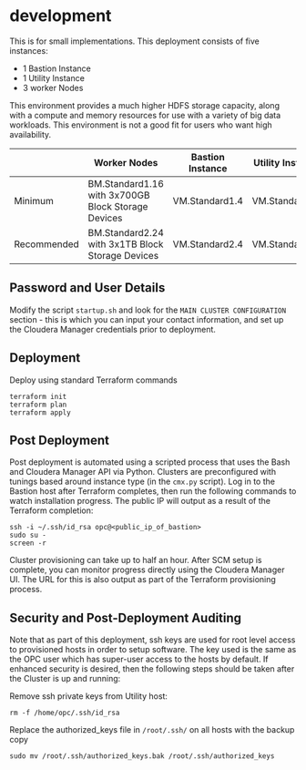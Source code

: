 # development
This is for small implementations.  This deployment consists of five instances:

* 1 Bastion Instance
* 1 Utility Instance
* 3 worker Nodes

This environment provides a much higher HDFS storage capacity, along with a compute and memory resources for use with a variety of big data workloads.   This environment is not a good fit for users who want high availability.

|             | Worker Nodes                                       | Bastion Instance | Utility Instance |
|-------------|----------------------------------------------------|------------------|------------------|
| Minimum     | BM.Standard1.16 with 3x700GB Block Storage Devices | VM.Standard1.4   | VM.Standard1.8   |                   
| Recommended | BM.Standard2.24 with 3x1TB Block Storage Devices   | VM.Standard2.4   | VM.Standard2.8   |

## Password and User Details
Modify the script `startup.sh` and look for the `MAIN CLUSTER CONFIGURATION` section - this is which you can input your contact information, and set up the Cloudera Manager credentials prior to deployment.

## Deployment
Deploy using standard Terraform commands

    terraform init
    terraform plan
    terraform apply

## Post Deployment
Post deployment is automated using a scripted process that uses the Bash and Cloudera Manager API via Python.  Clusters are preconfigured with tunings based around instance type (in the `cmx.py` script).  Log in to the Bastion host after Terraform completes, then run the following commands to watch installation progress.  The public IP will output as a result of the Terraform completion:

    ssh -i ~/.ssh/id_rsa opc@<public_ip_of_bastion>
    sudo su -
    screen -r

Cluster provisioning can take up to half an hour.  After SCM setup is complete, you can monitor progress  directly using the Cloudera Manager UI.  The URL for this is also output as part of the Terraform provisioning process.

## Security and Post-Deployment Auditing
Note that as part of this deployment, ssh keys are used for root level access to provisioned hosts in order to setup software.  The key used is the same as the OPC user which has super-user access to the hosts by default.  If enhanced security is desired, then the following steps should be taken after the Cluster is up and running:

Remove ssh private keys from Utility host:

    rm -f /home/opc/.ssh/id_rsa

Replace the authorized_keys file in `/root/.ssh/` on all hosts with the backup copy

    sudo mv /root/.ssh/authorized_keys.bak /root/.ssh/authorized_keys
